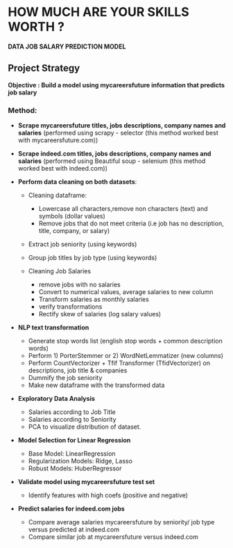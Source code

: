# HOW MUCH ARE YOUR SKILLS WORTH ?
#### DATA JOB SALARY PREDICTION MODEL

## Project Strategy

**Objective : Build a model using mycareersfuture information that predicts job salary**

### Method: 
- **Scrape mycareersfuture titles, jobs descriptions, company names and salaries** (performed using scrapy - selector (this method worked best with mycareersfuture.com))

- **Scrape indeed.com titles, jobs descriptions, company names and salaries** (performed using Beautiful soup - selenium (this method worked best with indeed.com))

- **Perform data cleaning on both datasets**:
    - Cleaning dataframe: 
        - Lowercase all characters,remove non characters (text) and symbols (dollar values)
        - Remove jobs that do not meet criteria (i.e job has no description, title, company, or salary)
        
    - Extract job seniority (using keywords)
   
    - Group job titles by job type (using keywords)
    
    - Cleaning Job Salaries 
        - remove jobs with no salaries
        - Convert to numerical values, average salaries to new column
        - Transform salaries as monthly salaries
        - verify transformations
        - Rectify skew of salaries (log salary values)


- **NLP text transformation**
    - Generate stop words list (english stop words + common description words)
    - Perform 1) PorterStemmer or 2) WordNetLemmatizer (new columns)
    - Perform CountVectorizer + Tfif Transformer (TfidVectorizer) on descriptions, job title & companies
    - Dummify the job seniority
    - Make new dataframe with the transformed data
    
    
- **Exploratory Data Analysis**
    - Salaries according to Job Title
    - Salaries according to Seniority
    - PCA to visualize distribution of dataset.  
    
    
- **Model Selection for Linear Regression**
    - Base Model: LinearRegression
    - Regularization Models: Ridge, Lasso
    - Robust Models: HuberRegressor
   

- **Validate model using mycareersfuture test set**
    - Identify features with high coefs (positive and negative)
    
    
- **Predict salaries for indeed.com jobs**
    - Compare average salaries mycareersfuture by seniority/ job type versus predicted at indeed.com
    - Compare similar job at mycareersfuture versus indeed.com

